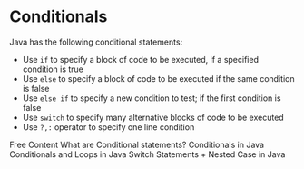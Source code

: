 # Conditionals

Java has the following conditional statements:

* Use `if` to specify a block of code to be executed, if a specified condition is true
* Use `else` to specify a block of code to be executed if the same condition is false
* Use `else if` to specify a new condition to test; if the first condition is false
* Use `switch` to specify many alternative blocks of code to be executed
* Use `?,:` operator to specify one line condition

<ResourceGroupTitle>Free Content</ResourceGroupTitle>
<BadgeLink colorScheme='yellow' badgeText='Read' href='https://www.educative.io/answers/what-are-conditional-statements-in-programming'>What are Conditional statements?</BadgeLink>
<BadgeLink colorScheme='yellow' badgeText='Read' href='https://www.javatpoint.com/java-if-else'>Conditionals in Java</BadgeLink>
<BadgeLink badgeText='Watch' href='https://youtu.be/ldYLYRNaucM'>Conditionals and Loops in Java</BadgeLink>
<BadgeLink badgeText='Watch' href='https://youtu.be/mA23x39DjbI'>Switch Statements + Nested Case in Java</BadgeLink>
